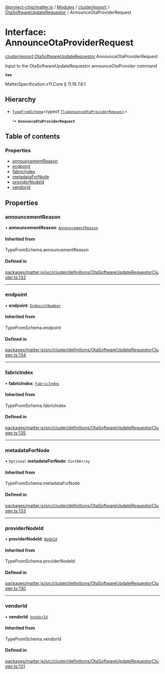 [@project-chip/matter.js](../README.md) / [Modules](../modules.md) / [cluster/export](../modules/cluster_export.md) / [OtaSoftwareUpdateRequestor](../modules/cluster_export.OtaSoftwareUpdateRequestor.md) / AnnounceOtaProviderRequest

# Interface: AnnounceOtaProviderRequest

[cluster/export](../modules/cluster_export.md).[OtaSoftwareUpdateRequestor](../modules/cluster_export.OtaSoftwareUpdateRequestor.md).AnnounceOtaProviderRequest

Input to the OtaSoftwareUpdateRequestor announceOtaProvider command

**`See`**

MatterSpecification.v11.Core § 11.19.7.6.1

## Hierarchy

- [`TypeFromSchema`](../modules/tlv_export.md#typefromschema)\<typeof [`TlvAnnounceOtaProviderRequest`](../modules/cluster_export.OtaSoftwareUpdateRequestor.md#tlvannounceotaproviderrequest)\>

  ↳ **`AnnounceOtaProviderRequest`**

## Table of contents

### Properties

- [announcementReason](cluster_export.OtaSoftwareUpdateRequestor.AnnounceOtaProviderRequest.md#announcementreason)
- [endpoint](cluster_export.OtaSoftwareUpdateRequestor.AnnounceOtaProviderRequest.md#endpoint)
- [fabricIndex](cluster_export.OtaSoftwareUpdateRequestor.AnnounceOtaProviderRequest.md#fabricindex)
- [metadataForNode](cluster_export.OtaSoftwareUpdateRequestor.AnnounceOtaProviderRequest.md#metadatafornode)
- [providerNodeId](cluster_export.OtaSoftwareUpdateRequestor.AnnounceOtaProviderRequest.md#providernodeid)
- [vendorId](cluster_export.OtaSoftwareUpdateRequestor.AnnounceOtaProviderRequest.md#vendorid)

## Properties

### announcementReason

• **announcementReason**: [`AnnouncementReason`](../enums/cluster_export.OtaSoftwareUpdateRequestor.AnnouncementReason.md)

#### Inherited from

TypeFromSchema.announcementReason

#### Defined in

[packages/matter.js/src/cluster/definitions/OtaSoftwareUpdateRequestorCluster.ts:132](https://github.com/project-chip/matter.js/blob/558e12c94a201592c28c7bc0743705360b3e5ca6/packages/matter.js/src/cluster/definitions/OtaSoftwareUpdateRequestorCluster.ts#L132)

___

### endpoint

• **endpoint**: [`EndpointNumber`](../modules/datatype_export.md#endpointnumber)

#### Inherited from

TypeFromSchema.endpoint

#### Defined in

[packages/matter.js/src/cluster/definitions/OtaSoftwareUpdateRequestorCluster.ts:134](https://github.com/project-chip/matter.js/blob/558e12c94a201592c28c7bc0743705360b3e5ca6/packages/matter.js/src/cluster/definitions/OtaSoftwareUpdateRequestorCluster.ts#L134)

___

### fabricIndex

• **fabricIndex**: [`FabricIndex`](../modules/datatype_export.md#fabricindex)

#### Inherited from

TypeFromSchema.fabricIndex

#### Defined in

[packages/matter.js/src/cluster/definitions/OtaSoftwareUpdateRequestorCluster.ts:135](https://github.com/project-chip/matter.js/blob/558e12c94a201592c28c7bc0743705360b3e5ca6/packages/matter.js/src/cluster/definitions/OtaSoftwareUpdateRequestorCluster.ts#L135)

___

### metadataForNode

• `Optional` **metadataForNode**: `Uint8Array`

#### Inherited from

TypeFromSchema.metadataForNode

#### Defined in

[packages/matter.js/src/cluster/definitions/OtaSoftwareUpdateRequestorCluster.ts:133](https://github.com/project-chip/matter.js/blob/558e12c94a201592c28c7bc0743705360b3e5ca6/packages/matter.js/src/cluster/definitions/OtaSoftwareUpdateRequestorCluster.ts#L133)

___

### providerNodeId

• **providerNodeId**: [`NodeId`](../modules/datatype_export.md#nodeid)

#### Inherited from

TypeFromSchema.providerNodeId

#### Defined in

[packages/matter.js/src/cluster/definitions/OtaSoftwareUpdateRequestorCluster.ts:130](https://github.com/project-chip/matter.js/blob/558e12c94a201592c28c7bc0743705360b3e5ca6/packages/matter.js/src/cluster/definitions/OtaSoftwareUpdateRequestorCluster.ts#L130)

___

### vendorId

• **vendorId**: [`VendorId`](../modules/datatype_export.md#vendorid)

#### Inherited from

TypeFromSchema.vendorId

#### Defined in

[packages/matter.js/src/cluster/definitions/OtaSoftwareUpdateRequestorCluster.ts:131](https://github.com/project-chip/matter.js/blob/558e12c94a201592c28c7bc0743705360b3e5ca6/packages/matter.js/src/cluster/definitions/OtaSoftwareUpdateRequestorCluster.ts#L131)
